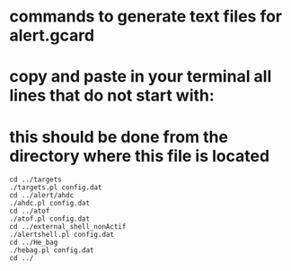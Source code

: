 # commands to generate text files for alert.gcard
# copy and paste in your terminal all lines that do not start with:
# this should be done from the directory where this file is located

```
cd ../targets
./targets.pl config.dat
cd ../alert/ahdc
./ahdc.pl config.dat
cd ../atof
./atof.pl config.dat
cd ../external_shell_nonActif
./alertshell.pl config.dat
cd ../He_bag
./hebag.pl config.dat
cd ../
```
